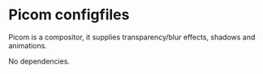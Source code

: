 # Picom configfiles
Picom is a compositor, it supplies transparency/blur effects, shadows and animations.

No dependencies.
